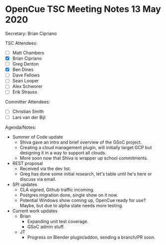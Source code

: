 # OpenCue TSC Meeting Notes 13 May 2020

Secretary: Brian Cipriano

TSC Attendees:
* [ ] Matt Chambers
* [x] Brian Cipriano
* [ ] Greg Denton
* [x] Ben Dines
* [ ] Dave Fellows
* [ ] Sean Looper
* [ ] Alex Schworer
* [ ] Erik Strauss

Committer Attendees:
* [ ] Christian Smith
* [ ] Lars van der Bijl

Agenda/Notes:
* Summer of Code update
   * Shiva gave an intro and brief overview of the GSoC project.
   * Creating a cloud management plugin, will initially target GCP but designing it in a way to
     support all clouds.
   * More soon now that Shiva is wrapper up school commitments.
* REST proposal
   * Received via the dev list.
   * Greg has done some initial research, let's table until he's here or discuss via email.
* SPI updates
   * CLA signed, Github traffic incoming.
   * Postgres migration done, single show on it now.
   * Potential Windows show coming up, OpenCue ready for use? Maybe, but due to alpha state
     needs more testing.
* Current work updates
   * Brian
      * Expanding unit test coverage.
      * GSoC admin stuff.
   * JT
      * Progress on Blender plugin/addon, sending a branch/PR soon.

